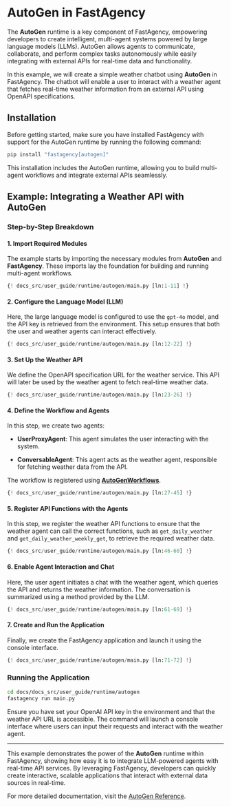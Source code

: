 # AutoGen in FastAgency

The **AutoGen** runtime is a key component of FastAgency, empowering developers to create intelligent, multi-agent systems powered by large language models (LLMs). AutoGen allows agents to communicate, collaborate, and perform complex tasks autonomously while easily integrating with external APIs for real-time data and functionality.

In this example, we will create a simple weather chatbot using **AutoGen** in FastAgency. The chatbot will enable a user to interact with a weather agent that fetches real-time weather information from an external API using OpenAPI specifications.

## Installation

Before getting started, make sure you have installed FastAgency with support for the AutoGen runtime by running the following command:

```bash
pip install "fastagency[autogen]"
```

This installation includes the AutoGen runtime, allowing you to build multi-agent workflows and integrate external APIs seamlessly.

## Example: Integrating a Weather API with AutoGen

### Step-by-Step Breakdown

#### 1. **Import Required Modules**
The example starts by importing the necessary modules from **AutoGen** and **FastAgency**. These imports lay the foundation for building and running multi-agent workflows.

```python
{! docs_src/user_guide/runtime/autogen/main.py [ln:1-11] !}
```

#### 2. **Configure the Language Model (LLM)**
Here, the large language model is configured to use the `gpt-4o` model, and the API key is retrieved from the environment. This setup ensures that both the user and weather agents can interact effectively.

```python
{! docs_src/user_guide/runtime/autogen/main.py [ln:12-22] !}
```

#### 3. **Set Up the Weather API**
We define the OpenAPI specification URL for the weather service. This API will later be used by the weather agent to fetch real-time weather data.

```python
{! docs_src/user_guide/runtime/autogen/main.py [ln:23-26] !}
```

#### 4. **Define the Workflow and Agents**
In this step, we create two agents:

- **UserProxyAgent**: This agent simulates the user interacting with the system.

- **ConversableAgent**: This agent acts as the weather agent, responsible for fetching weather data from the API.

The workflow is registered using **[AutoGenWorkflows](../../../api/fastagency/runtime/autogen/AutoGenWorkflows/)**.

```python
{! docs_src/user_guide/runtime/autogen/main.py [ln:27-45] !}
```

#### 5. **Register API Functions with the Agents**
In this step, we register the weather API functions to ensure that the weather agent can call the correct functions, such as `get_daily_weather` and `get_daily_weather_weekly_get`, to retrieve the required weather data.

```python
{! docs_src/user_guide/runtime/autogen/main.py [ln:46-60] !}
```

#### 6. **Enable Agent Interaction and Chat**
Here, the user agent initiates a chat with the weather agent, which queries the API and returns the weather information. The conversation is summarized using a method provided by the LLM.

```python
{! docs_src/user_guide/runtime/autogen/main.py [ln:61-69] !}
```

#### 7. **Create and Run the Application**
Finally, we create the FastAgency application and launch it using the console interface.

```python
{! docs_src/user_guide/runtime/autogen/main.py [ln:71-72] !}
```

### Running the Application

```bash
cd docs/docs_src/user_guide/runtime/autogen
fastagency run main.py
```

Ensure you have set your OpenAI API key in the environment and that the weather API URL is accessible. The command will launch a console interface where users can input their requests and interact with the weather agent.

---

This example demonstrates the power of the **AutoGen** runtime within FastAgency, showing how easy it is to integrate LLM-powered agents with real-time API services. By leveraging FastAgency, developers can quickly create interactive, scalable applications that interact with external data sources in real-time.

For more detailed documentation, visit the [AutoGen Reference](../../../api/fastagency/runtime/autogen/AutoGenWorkflows/).
